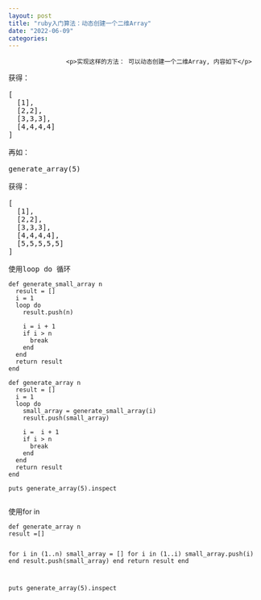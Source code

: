 ```yaml
---
layout: post
title: "ruby入门算法：动态创建一个二维Array"
date: "2022-06-09"
categories: 
---
```


                    <p>实现这样的方法： 可以动态创建一个二维Array, 内容如下</p> 
<pre>获得：

[
  [1],
  [2,2],
  [3,3,3],
  [4,4,4,4]
]

再如：

generate_array(5) 

获得：

[
  [1],
  [2,2],
  [3,3,3],
  [4,4,4,4],
  [5,5,5,5,5]
]

使用loop do 循环</pre> 
<pre><code class="language-ruby">def generate_small_array n
  result = []
  i = 1 
  loop do
    result.push(n)

    i = i + 1 
    if i &gt; n 
      break
    end 
  end 
  return result
end

def generate_array n
  result = []
  i = 1 
  loop do
    small_array = generate_small_array(i)
    result.push(small_array)

    i =  i + 1 
    if i &gt; n 
      break
    end 
  end 
  return result
end

puts generate_array(5).inspect

</code></pre> 
<p>使用for in</p> 
<pre><code class="language-ruby">def generate_array n
result =[] 

for i in (1..n)
  small_array = []
  for i in (1..i)
    small_array.push(i)
  end 
  result.push(small_array)
end
return result
end

puts generate_array(5).inspect
</code></pre> 
<p style="text-align:center;"><img alt="" src="https://img-blog.csdnimg.cn/15af70fc85ea438b9299b875b8f430d0.png?x-oss-process=image/watermark,type_d3F5LXplbmhlaQ,shadow_50,text_Q1NETiBA6K645aKo44Gu5bCP6J206J22,size_20,color_FFFFFF,t_70,g_se,x_16"></p> 
<p> </p>
                
